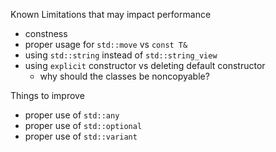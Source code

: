 
Known Limitations that may impact performance
- constness
- proper usage for `std::move` vs `const T&`
- using `std::string` instead of `std::string_view`
- using `explicit` constructor vs deleting default constructor
    - why should the classes be noncopyable?

Things to improve
- proper use of `std::any`
- proper use of `std::optional`
- proper use of `std::variant` 
